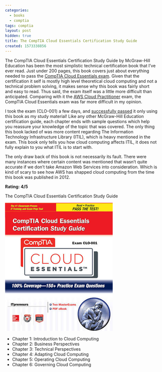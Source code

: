 ```yaml
---
categories:
  - books
  - comptia
tags: comptia
layout: post
hidden: true
title: The CompTIA Cloud Essentials Certification Study Guide
created: 1573338856
---
```


The CompTIA Cloud Essentials Certification Study Guide by McGraw-Hill Education has been the most simplistic technical certification book that I’ve ever read. Just under 200 pages, this book covers just about everything needed to pass the <a href="https://www.comptia.org/certifications/cloud-essentials" target="_blank">CompTIA Cloud Essentials exam</a>. Given that the certification it self is mostly high level theoretical cloud computing and not a technical problem solving, it makes sense why this book was fairly short and easy to read. Thus said, the exam itself was a little more difficult than anticipated.  Comparing with it the <a href="https://www.antoniobaltazar.com/files/AWS_Certified_Cloud_Practitioner_certificate.pdf" target="_blank">AWS Cloud Practitioner</a> exam, the  CompTIA Cloud Essentials exam was far more difficult in my opinion.
 
I took the exam (CLO-001)  a few days, and <a href="http://www.antoniobaltazar.com/files/CompTIA-Cloud-Essentials-certificate.pdf" target="_blank">successfully passed</a> it only using this book as my study material! Like any other McGraw-Hill Education certification guide, each chapter ends with sample questions which help you reassure your knowledge of the topic that was covered. The only thing this book lacked of was more content regarding The Information Technology Infrastructure Library (ITIL), which is heavy mentioned in the exam. This book only tells you how cloud computing affects ITIL, it does not fully explain to you what ITIL is to start with.

The only draw back of this book is not necessarily its fault. There were many instances where certain content was mentioned that wasn’t quite accurate if we don’t take Amazon Web Services into consideration. Which is kind of scary to see how AWS has shapped cloud computing from the time this book was published in 2012. 

**Rating: 4/5**

The CompTIA Cloud Essentials Certification Study Guide

<a href="https://www.amazon.com/CompTIA-Cloud-Essentials-Certification-CLO-001/dp/0071800433" target="_blank"><img src="/assets/books/cloud-essentials.jpg"></a>

* Chapter 1: Introduction to Cloud Computing
* Chapter 2: Business Perspectives
* Chapter 3: Technical Perspectives
* Chapter 4: Adapting Cloud Computing
* Chapter 5: Operating Cloud Computing
* Chapter 6: Governing Cloud Computing
